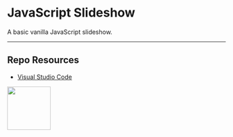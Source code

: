 
# JavaScript Slideshow
A basic vanilla JavaScript slideshow.
***
## Repo Resources
* [Visual Studio Code](https://code.visualstudio.com/)
<a href="https://codeadam.ca">
<img src="https://codeadam.ca/images/code-block.png" width="100">
</a>